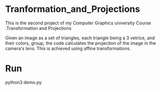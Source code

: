 # Tranformation_and_Projections
This is the second project of my Computer Graphics university Course .Transformation and Projections

Given an image as a set of triangles, each triangle being a 3 vetrice, and their colors, group, the code calculates the projection of the image in the camera's lens. This is 
achieved using affine transformations.

# Run
python3 demo.py
